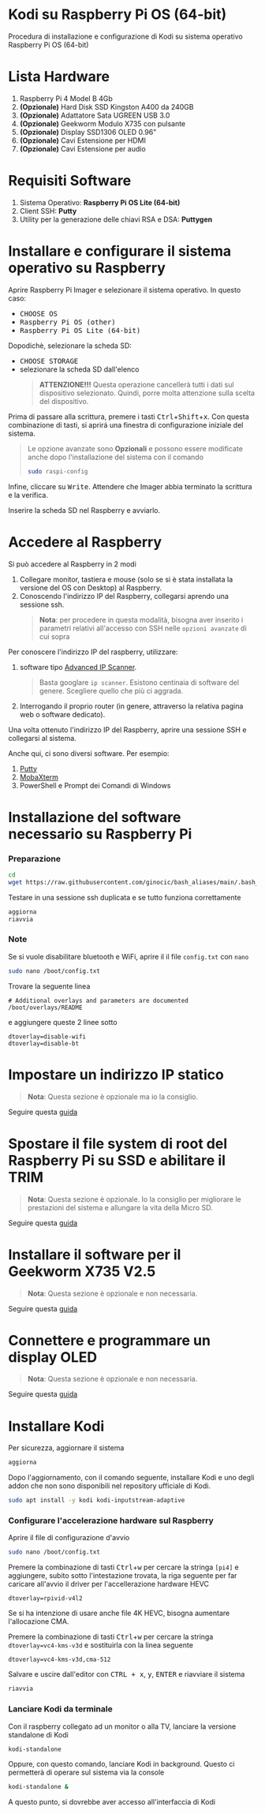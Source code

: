 # Kodi su Raspberry Pi OS (64-bit)
Procedura di installazione e configurazione di Kodi su sistema operativo Raspberry Pi OS (64-bit)

# Lista Hardware
1. Raspberry Pi 4 Model B 4Gb
2. **(Opzionale)** Hard Disk SSD Kingston A400 da 240GB
3. **(Opzionale)** Adattatore Sata UGREEN USB 3.0
4. **(Opzionale)** Geekworm Modulo X735 con pulsante
5. **(Opzionale)** Display SSD1306 OLED 0.96"
6. **(Opzionale)** Cavi Estensione per HDMI
7. **(Opzionale)** Cavi Estensione per audio

# Requisiti Software
1. Sistema Operativo: **Raspberry Pi OS Lite (64-bit)**
2. Client SSH: **Putty**
3. Utility per la generazione delle chiavi RSA e DSA: **Puttygen**

# Installare e configurare il sistema operativo su Raspberry
Aprire Raspberry Pi Imager e selezionare il sistema operativo. In questo caso:
  * <kbd>CHOOSE OS</kbd>
  * <kbd>Raspberry Pi OS (other)</kbd>
  * <kbd>Raspberry Pi OS Lite (64-bit)</kbd>

Dopodichè, selezionare la scheda SD:
  * <kbd>CHOOSE STORAGE</kbd>
  * selezionare la scheda SD dall'elenco
    >**ATTENZIONE!!!** Questa operazione cancellerà tutti i dati sul dispositivo selezionato. Quindi, porre molta attenzione sulla scelta del dispositivo.

Prima di passare alla scrittura, premere i tasti <kbd>Ctrl</kbd>+<kbd>Shift</kbd>+<kbd>x</kbd>. Con questa combinazione di tasti, si aprirá una finestra di configurazione iniziale del sistema.
> Le opzione avanzate sono **Opzionali** e possono essere modificate anche dopo l'installazione del sistema con il comando
> ```bash
> sudo raspi-config
> ```

Infine, cliccare su <kbd>Write</kbd>. Attendere che Imager abbia terminato la scrittura e la verifica.

Inserire la scheda SD nel Raspberry e avviarlo.

# Accedere al Raspberry
Si può accedere al Raspberry in 2 modi
  1. Collegare monitor, tastiera e mouse (solo se si è stata installata la versione del OS con Desktop) al Raspberry.
  2. Conoscendo l'indirizzo IP del Raspberry, collegarsi aprendo una sessione ssh.
     > **Nota**: per procedere in questa modalità, bisogna aver inserito i parametri relativi all'accesso con SSH nelle `opzioni avanzate` di cui sopra

Per conoscere l'indirizzo IP del raspberry, utilizzare:
  1. software tipo [Advanced IP Scanner](http://www.advanced-ip-scanner.com/link.php?lng=it&ver=2-5-3850&beta=n&page=about).
     > Basta googlare `ip scanner`. Esistono centinaia di software del genere. Scegliere quello che più ci aggrada.
  2. Interrogando il proprio router (in genere, attraverso la relativa pagina web o software dedicato).

Una volta ottenuto l'indirizzo IP del Raspberry, aprire una sessione SSH e collegarsi al sistema. 

Anche qui, ci sono diversi software. Per esempio:
  1. [Putty](https://www.chiark.greenend.org.uk/~sgtatham/putty/)
  2. [MobaXterm](https://mobaxterm.mobatek.net/)
  3. PowerShell e Prompt dei Comandi di Windows

# Installazione del software necessario su Raspberry Pi
### Preparazione
```bash
cd
wget https://raw.githubusercontent.com/ginocic/bash_aliases/main/.bash_aliases
```

Testare in una sessione ssh duplicata e se tutto funziona correttamente
```bash
aggiorna
riavvia
```

### Note
Se si vuole disabilitare bluetooth e WiFi, aprire il il file `config.txt` con `nano`
```bash
sudo nano /boot/config.txt
```
Trovare la seguente linea
```
# Additional overlays and parameters are documented /boot/overlays/README
```
e aggiungere queste 2 linee sotto
```
dtoverlay=disable-wifi
dtoverlay=disable-bt
```
# Impostare un indirizzo IP statico
>**Nota**: Questa sezione è opzionale ma io la consiglio.

Seguire questa [guida](https://github.com/ginocic/Impostare-indirizzo-IP-statico-al-raspberry)

# Spostare il file system di root del Raspberry Pi su SSD e abilitare il TRIM
>**Nota**: Questa sezione è opzionale. Io la consiglio per migliorare le prestazioni del sistema e allungare la vita della Micro SD.

Seguire questa [guida](https://gist.github.com/ginocic/3322d84c035f09ca956418c88c8f9b43)

# Installare il software per il Geekworm X735 V2.5
>**Nota**: Questa sezione è opzionale e non necessaria.

Seguire questa [guida](https://github.com/ginocic/Geekworm-X735-V2.5-Software)

# Connettere e programmare un display OLED
>**Nota**: Questa sezione è opzionale e non necessaria.

Seguire questa [guida](https://github.com/ginocic/RaspberryPi-Display-OLED)

# Installare Kodi
Per sicurezza, aggiornare il sistema
```bash
aggiorna
```
Dopo l'aggiornamento, con il comando seguente, installare Kodi e uno degli addon che non sono disponibili nel repository ufficiale di Kodi.
```bash
sudo apt install -y kodi kodi-inputstream-adaptive
```
### Configurare l'accelerazione hardware sul Raspberry
Aprire il file di configurazione d'avvio
```bash
sudo nano /boot/config.txt
```
Premere la combinazione di tasti <kbd>Ctrl</kbd>+<kbd>w</kbd> per cercare la stringa ```[pi4]``` e aggiungere, subito sotto l'intestazione trovata, la riga seguente per far caricare all'avvio il driver per l'accellerazione hardware HEVC
```
dtoverlay=rpivid-v4l2
```
Se si ha intenzione di usare anche file 4K HEVC, bisogna aumentare l'allocazione CMA.

Premere la combinazione di tasti <kbd>Ctrl</kbd>+<kbd>w</kbd> per cercare la stringa ```dtoverlay=vc4-kms-v3d``` e sostituirla con la linea seguente
```
dtoverlay=vc4-kms-v3d,cma-512
```
Salvare e uscire dall'editor con <kbd>CTRL + x</kbd>, <kbd>y</kbd>, <kbd>ENTER</kbd> e riavviare il sistema
```bash
riavvia
```

### Lanciare Kodi da terminale
Con il raspberry collegato ad un monitor o alla TV, lanciare la versione standalone di Kodi
```bash
kodi-standalone
```
Oppure, con questo comando, lanciare Kodi in background. Questo ci permetterà di operare sul sistema via la console
```bash
kodi-standalone &
```
A questo punto, si dovrebbe aver accesso all'interfaccia di Kodi
















```bash
```
